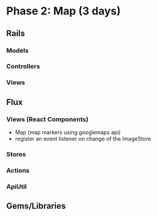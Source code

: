 # Phase 2: Map (3 days)
## Rails
### Models

### Controllers

### Views

## Flux
### Views (React Components)
* Map (map markers using googlemaps api)
* register an event listener on change of the ImageStore

### Stores

### Actions


### ApiUtil


## Gems/Libraries
